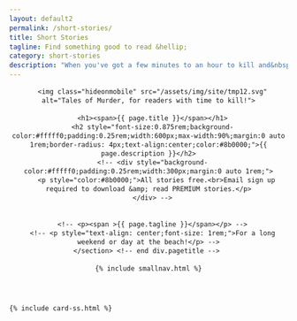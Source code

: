 ```yaml
---
layout: default2
permalink: /short-stories/
title: Short Stories
tagline: Find something good to read &hellip;
category: short-stories
description: "When you've got a few minutes to an hour to kill and&nbsp;need&nbsp;something&nbsp;to&nbsp;read:<br>SHORT&nbsp;STORIES that'll thrill! Read&nbsp;online&nbsp;or&nbsp;download&nbsp;FREE!"
---
```


<div class="{{ page.title }}">

  <header class="pagehead">
     <section class="pagetitle">
      
      <img class="hideonmobile" src="/assets/img/site/tmp12.svg" alt="Tales of Murder, for readers with time to kill!">

      <h1><span>{{ page.title }}</span></h1>
      <h2 style="font-size:0.875rem;background-color:#fffff0;padding:0.25rem;width:600px;max-width:90%;margin:0 auto 1rem;border-radius: 4px;text-align:center;color:#8b0000;">{{ page.description }}</h2>
      <!-- <div style="background-color:#fffff0;padding:0.25rem;width:300px;margin:0 auto 1rem;">
        <p style="color:#8b0000;">All stories free.<br>Email sign up required to download &amp; read PREMIUM stories.</p>
      </div> -->


      <!-- <p><span >{{ page.tagline }}</span></p> -->
      <!-- <p style="text-align: center;font-size: 1rem;">For a long weekend or day at the beach!</p> -->
    </section> <!-- end div.pagetitle --> 
    
    {% include smallnav.html %}
    
  </header>

  <div class="cf"></div>

  <section class="card__container">

    {% include card-ss.html %}

  </section> <!-- end section .container .card__container -->


</div>